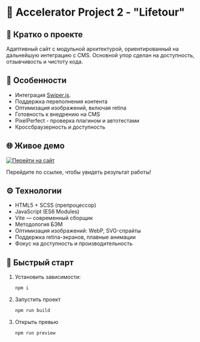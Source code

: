 # 🚀 Accelerator Project 2 - "Lifetour"

## 📌 Кратко о проекте
Адаптивный сайт с модульной архитектурой, ориентированный на дальнейшую интеграцию с CMS. Основной упор сделан на доступность, отзывчивость и чистоту кода.

## 📌 Особенности

- Интеграция [Swiper.js](https://swiperjs.com/).
- Поддержка переполнения контента
- Оптимизация изображений, включая retina
- Готовность к внедрению на CMS
- PixelPerfect - проверка плагином и автотестами
- Кроссбраузерность и доступность

## 🌐 Живое демо

[![Перейти на сайт](https://img.shields.io/badge/Смотреть_сайт-8957e5?style=for-the-badge&logo=github&logoColor=white)](https://kristinanoskova.github.io/accelerator-project-2/)

Перейдите по ссылке, чтобы увидеть результат работы!

## ⚙️ Технологии

- HTML5 + SCSS (препроцессор)
- JavaScript (ES6 Modules)
- Vite — современный сборщик
- Методология БЭМ
- Оптимизация изображений: WebP, SVG-спрайты
- Поддержка retina-экранов, плавные анимации
- Фокус на доступность и производительность

## 🚀 Быстрый старт

1. Установить зависимости:
   ```bash
   npm i
2. Запустить проект
   ```bash
   npm run build
3. Открыть превью
    ```bash
   npm run preview
